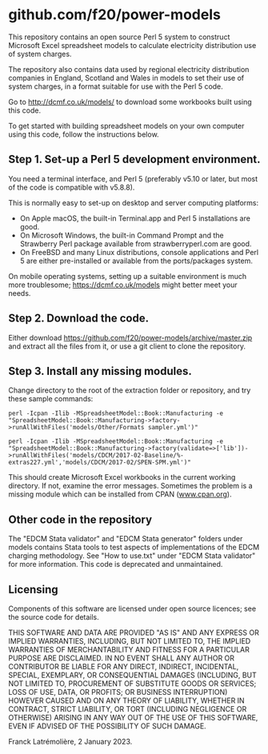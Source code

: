 github.com/f20/power-models
===========================

This repository contains an open source Perl 5 system to construct
Microsoft Excel spreadsheet models to calculate electricity distribution
use of system charges.

The repository also contains data used by regional electricity distribution
companies in England, Scotland and Wales in models to set their use of
system charges, in a format suitable for use with the Perl 5 code.

Go to http://dcmf.co.uk/models/ to download some workbooks built using this code.

To get started with building spreadsheet models on your own computer using
this code, follow the instructions below.

Step 1. Set-up a Perl 5 development environment.
------------------------------------------------

You need a terminal interface, and Perl 5 (preferably v5.10 or later,
but most of the code is compatible with v5.8.8).

This is normally easy to set-up on desktop and server computing platforms:
* On Apple macOS, the built-in Terminal.app and Perl 5 installations are good.
* On Microsoft Windows, the built-in Command Prompt and the Strawberry Perl
package available from strawberryperl.com are good.
* On FreeBSD and many Linux distributions, console applications and Perl 5 are
either pre-installed or available from the ports/packages system.

On mobile operating systems, setting up a suitable environment is much more
troublesome; https://dcmf.co.uk/models might better meet your needs.

Step 2. Download the code.
---------------------------

Either download https://github.com/f20/power-models/archive/master.zip and
extract all the files from it, or use a git client to clone the repository.

Step 3. Install any missing modules.
-------------------------------------

Change directory to the root of the extraction folder or repository, and
try these sample commands:

    perl -Icpan -Ilib -MSpreadsheetModel::Book::Manufacturing -e "SpreadsheetModel::Book::Manufacturing->factory->runAllWithFiles('models/Other/Formats sampler.yml')"

    perl -Icpan -Ilib -MSpreadsheetModel::Book::Manufacturing -e "SpreadsheetModel::Book::Manufacturing->factory(validate=>['lib'])->runAllWithFiles('models/CDCM/2017-02-Baseline/%-extras227.yml','models/CDCM/2017-02/SPEN-SPM.yml')"

This should create Microsoft Excel workbooks in the current working directory.
If not, examine the error messages. Sometimes the problem is a missing
module which can be installed from CPAN (www.cpan.org).

Other code in the repository
----------------------------

The "EDCM Stata validator" and "EDCM Stata generator" folders under models
contains Stata tools to test aspects of implementations of the EDCM charging
methodology. See "How to use.txt" under "EDCM Stata validator" for more
information.  This code is deprecated and unmaintained.

Licensing
---------

Components of this software are licensed under open source licences; see
the source code for details.

THIS SOFTWARE AND DATA ARE PROVIDED "AS IS" AND ANY EXPRESS OR IMPLIED
WARRANTIES, INCLUDING, BUT NOT LIMITED TO, THE IMPLIED WARRANTIES OF
MERCHANTABILITY AND FITNESS FOR A PARTICULAR PURPOSE ARE DISCLAIMED. IN NO
EVENT SHALL ANY AUTHOR OR CONTRIBUTOR BE LIABLE FOR ANY DIRECT, INDIRECT,
INCIDENTAL, SPECIAL, EXEMPLARY, OR CONSEQUENTIAL DAMAGES (INCLUDING, BUT
NOT LIMITED TO, PROCUREMENT OF SUBSTITUTE GOODS OR SERVICES; LOSS OF USE,
DATA, OR PROFITS; OR BUSINESS INTERRUPTION) HOWEVER CAUSED AND ON ANY
THEORY OF LIABILITY, WHETHER IN CONTRACT, STRICT LIABILITY, OR TORT
(INCLUDING NEGLIGENCE OR OTHERWISE) ARISING IN ANY WAY OUT OF THE USE OF
THIS SOFTWARE, EVEN IF ADVISED OF THE POSSIBILITY OF SUCH DAMAGE.

Franck Latrémolière, 2 January 2023.
